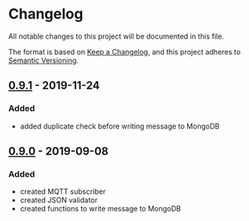 # Changelog
All notable changes to this project will be documented in this file.

The format is based on [Keep a Changelog](https://keepachangelog.com/en/1.0.0/),
and this project adheres to [Semantic Versioning](https://semver.org/spec/v2.0.0.html).

## [0.9.1] - 2019-11-24
### Added
- added duplicate check before writing message to MongoDB

## [0.9.0] - 2019-09-08
### Added
- created MQTT subscriber
- created JSON validator
- created functions to write message to MongoDB

[Unreleased]: https://github.com/hendrik-scholz/iot-device-registry/compare/0.9.1...HEAD
[0.9.1]: https://github.com/hendrik-scholz/iot-device-registry/compare/0.9.0...0.9.1
[0.9.0]: https://github.com/hendrik-scholz/iot-device-registry/releases/tag/0.9.0